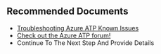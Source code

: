 <properties
	pageTitle="Sensor service fails to start"
	description="Sensor service fails to start"
	infoBubbleText="Sensor service fails to start"
	service="microsoft-aatp"
	resource="aatp"
	authors="digeler"
	ms.author="digeler"
	displayOrder="1"
	selfHelpType="generic"
	supportTopicIds="32729045"    
	resourceTags=""
	productPesIds="16264"
	cloudEnvironments="Public,fairfax"
	articleId="b91d612a-be7b-5280-7c9d-d1bb300257ec"
	ownershipId="Azure_Advanced_Threat_Protection"
/>

## **Recommended Documents**





* [Troubleshooting Azure ATP Known Issues](https://docs.microsoft.com/azure-advanced-threat-protection/troubleshooting-atp-known-issues)
* [Check out the Azure ATP forum!](https://techcommunity.microsoft.com/t5/azure-advanced-threat-protection/bd-p/AzureAdvancedThreatProtection)
* Continue To The Next Step And Provide Details